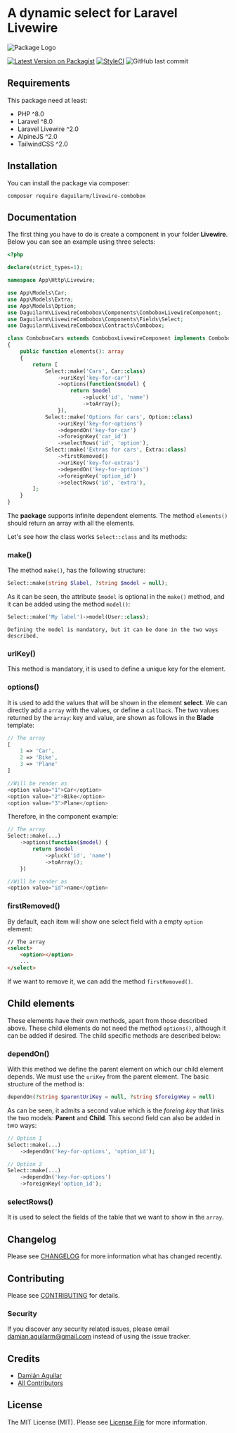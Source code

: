# A dynamic select for Laravel Livewire

![Package Logo](https://banners.beyondco.de/A%20Combobox%20for%20Laravel%20Livewire.png?theme=light&packageManager=composer+require&packageName=daguilarm%2Flivewire-combobox&pattern=architect&style=style_1&description=An+infinite+dynamic+selects.&md=1&showWatermark=1&fontSize=100px&images=selector)

[![Latest Version on Packagist](https://img.shields.io/packagist/v/daguilarm/livewire-combobox.svg?style=flat-square)](https://packagist.org/packages/daguilarm/livewire-combobox)
[![StyleCI](https://styleci.io/repos/363116482/shield?style=plastic)](https://github.styleci.io/repos/363116482)
![GitHub last commit](https://img.shields.io/github/last-commit/daguilarm/livewire-combobox)
<!-- [![Total Downloads](https://img.shields.io/packagist/dt/daguilarm/belich-tables.svg?style=flat-square)](https://packagist.org/packages/daguilarm/belich-tables) -->

## Requirements

This package need at least:

- PHP ^8.0
- Laravel ^8.0
- Laravel Livewire ^2.0
- AlpineJS ^2.0
- TailwindCSS ^2.0

## Installation

You can install the package via composer:

    composer require daguilarm/livewire-combobox

## Documentation

The first thing you have to do is create a component in your folder **Livewire**. Below you can see an example using three selects:

```php 
<?php

declare(strict_types=1);

namespace App\Http\Livewire;

use App\Models\Car;
use App\Models\Extra;
use App\Models\Option;
use Daguilarm\LivewireCombobox\Components\ComboboxLivewireComponent;
use Daguilarm\LivewireCombobox\Components\Fields\Select;
use Daguilarm\LivewireCombobox\Contracts\Combobox;

class ComboboxCars extends ComboboxLivewireComponent implements Combobox
{
    public function elements(): array
    {
        return [
            Select::make('Cars', Car::class)
                ->uriKey('key-for-car')
                ->options(function($model) {
                    return $model
                        ->pluck('id', 'name')
                        ->toArray();
                }),
            Select::make('Options for cars', Option::class)
                ->uriKey('key-for-options')
                ->dependOn('key-for-car')
                ->foreignKey('car_id')
                ->selectRows('id', 'option'),
            Select::make('Extras for cars', Extra::class)
                ->firstRemoved()
                ->uriKey('key-for-extras')
                ->dependOn('key-for-options')
                ->foreignKey('option_id')
                ->selectRows('id', 'extra'),
        ];
    }
}
```

The **package** supports infinite dependent elements. The method `elements()` should return an array with all the elements. 

Let's see how the class works `Select::class` and its methods:

### make()

The method `make()`, has the following structure:

```php
Select::make(string $label, ?string $model = null);
```

As it can be seen, the attribute `$model` is optional in the `make()` method, and it can be added using the method `model()`:

```php
Select::make('My label')->model(User::class);
```

    Defining the model is mandatory, but it can be done in the two ways described.

### uriKey()

This method is mandatory, it is used to define a unique key for the element.

### options()

It is used to add the values ​​that will be shown in the element **select**. We can directly add a `array` with the values, or define a `callback`. The two values ​​returned by the `array`: key and value, are shown as follows in the **Blade** template:

```php 
// The array
[
    1 => 'Car',
    2 => 'Bike',
    3 => 'Plane'
]

//Will be render as 
<option value="1">Car</option>
<option value="2">Bike</option>
<option value="3">Plane</option>
```

Therefore, in the component example:

```php 
// The array
Select::make(...)
    ->options(function($model) {
        return $model
            ->pluck('id', 'name')
            ->toArray();
    })

//Will be render as 
<option value="id">name</option>
```

### firstRemoved()

By default, each item will show one select field with a empty `option` element:

```html 
// The array
<select>
    <option></option>
    ...
</select>
```

If we want to remove it, we can add the method `firstRemoved()`.

## Child elements

These elements have their own methods, apart from those described above. 
These child elements do not need the method `options()`, although it can be added if desired. The child specific methods are described below:

### dependOn()

With this method we define the parent element on which our child element depends. We must use the `uriKey` from the parent element. The basic structure of the method is:

```php
dependOn(?string $parentUriKey = null, ?string $foreignKey = null)
```

As can be seen, it admits a second value which is the *foreing key* that links the two models: **Parent** and **Child**. This second field can also be added in two ways:

```php 
// Option 1
Select::make(...)
    ->dependOn('key-for-options', 'option_id');

// Option 2
Select::make(...)
    ->dependOn('key-for-options')
    ->foreignKey('option_id');
```

### selectRows()

It is used to select the fields of the table that we want to show in the `array`.


## Changelog

Please see [CHANGELOG](CHANGELOG.md) for more information what has changed recently.

## Contributing

Please see [CONTRIBUTING](CONTRIBUTING.md) for details.

### Security

If you discover any security related issues, please email damian.aguilarm@gmail.com instead of using the issue tracker.

## Credits

- [Damián Aguilar](https://github.com/daguilarm)
- [All Contributors](../../contributors)

## License

The MIT License (MIT). Please see [License File](LICENSE.md) for more information.
